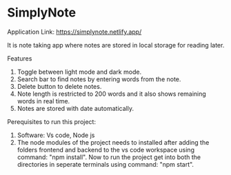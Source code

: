 # SimplyNote

Application Link: https://simplynote.netlify.app/

It is note taking app where notes are stored in local storage for reading later. 

Features
1. Toggle between light mode and dark mode.
2. Search bar to find notes by entering words from the note.
3. Delete button to delete notes.
4. Note length is restricted to 200 words and it also shows remaining words in real time.
5. Notes are stored with date automatically.

Perequisites to run this project:
1. Software: Vs code, Node js
2. The node modules of the project needs to installed after adding the folders frontend and backend to the vs code workspace using command: "npm install". Now to run the project get into both the directories in seperate terminals using command: "npm start".
